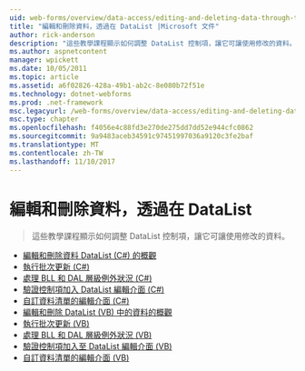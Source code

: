 ```yaml
---
uid: web-forms/overview/data-access/editing-and-deleting-data-through-the-datalist/index
title: "編輯和刪除資料，透過在 DataList |Microsoft 文件"
author: rick-anderson
description: "這些教學課程顯示如何調整 DataList 控制項，讓它可讓使用修改的資料。"
ms.author: aspnetcontent
manager: wpickett
ms.date: 10/05/2011
ms.topic: article
ms.assetid: a6f02826-428a-49b1-ab2c-8e080b72f51e
ms.technology: dotnet-webforms
ms.prod: .net-framework
msc.legacyurl: /web-forms/overview/data-access/editing-and-deleting-data-through-the-datalist
msc.type: chapter
ms.openlocfilehash: f4056e4c88fd3e270de275dd7dd52e944cfc0862
ms.sourcegitcommit: 9a9483aceb34591c97451997036a9120c3fe2baf
ms.translationtype: MT
ms.contentlocale: zh-TW
ms.lasthandoff: 11/10/2017
---
```

<a name="editing-and-deleting-data-through-the-datalist"></a>編輯和刪除資料，透過在 DataList
====================
> 這些教學課程顯示如何調整 DataList 控制項，讓它可讓使用修改的資料。


- [編輯和刪除資料 DataList (C#) 的概觀](an-overview-of-editing-and-deleting-data-in-the-datalist-cs.md)
- [執行批次更新 (C#)](performing-batch-updates-cs.md)
- [處理 BLL 和 DAL 層級例外狀況 (C#)](handling-bll-and-dal-level-exceptions-cs.md)
- [驗證控制項加入 DataList 編輯介面 (C#)](adding-validation-controls-to-the-datalist-s-editing-interface-cs.md)
- [自訂資料清單的編輯介面 (C#)](customizing-the-datalist-s-editing-interface-cs.md)
- [編輯和刪除 DataList (VB) 中的資料的概觀](an-overview-of-editing-and-deleting-data-in-the-datalist-vb.md)
- [執行批次更新 (VB)](performing-batch-updates-vb.md)
- [處理 BLL 和 DAL 層級例外狀況 (VB)](handling-bll-and-dal-level-exceptions-vb.md)
- [驗證控制項加入至 DataList 編輯介面 (VB)](adding-validation-controls-to-the-datalist-s-editing-interface-vb.md)
- [自訂資料清單的編輯介面 (VB)](customizing-the-datalist-s-editing-interface-vb.md)
